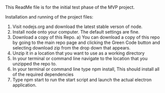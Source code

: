This ReadMe file is for the initial test phase of the MVP project. 

Installation and running of the project files: 
  1) Visit nodejs.org and download the latest stable verson of node. 
  2) Install node onto your computer. The default settings are fine.
  3) Download a copy of this Repo.
     a) You can download a copy of this repo by going to the main repo page and clicking the Green Code button and
        selecting download zip from the drop down that appears.
  5) Unzip it in a location that you want to use as a working directory
  6) In your terminal or command line navigate to the location that you unzipped the repo to.
  7) In your terminal or command line type npm install, This should install all of the required dependencies
  8) Type npm start to run the start script and launch the actual electron application.
